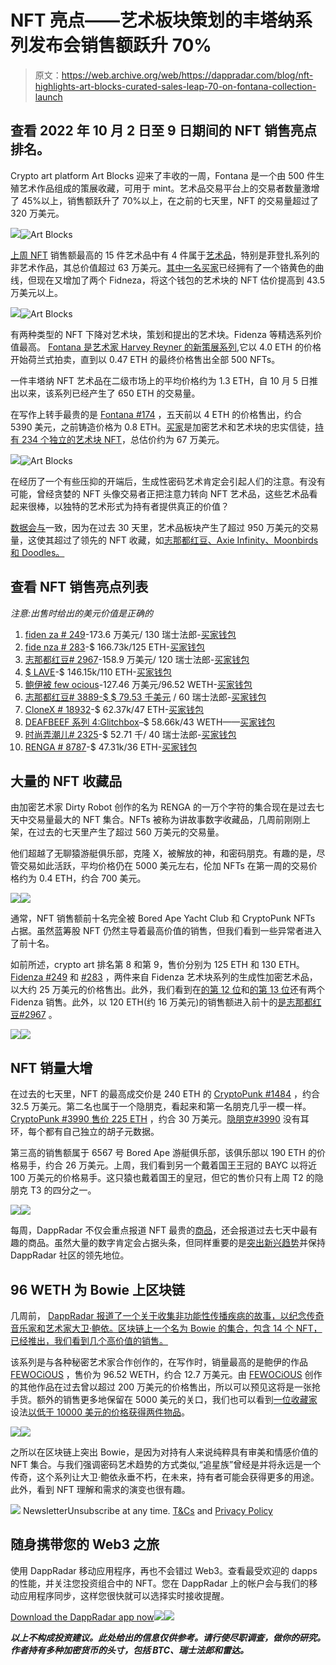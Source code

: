 # NFT 亮点——艺术板块策划的丰塔纳系列发布会销售额跃升 70%

> 原文：<https://web.archive.org/web/https://dappradar.com/blog/nft-highlights-art-blocks-curated-sales-leap-70-on-fontana-collection-launch>

## 查看 2022 年 10 月 2 日至 9 日期间的 NFT 销售亮点排名。

Crypto art platform Art Blocks 迎来了丰收的一周，Fontana 是一个由 500 件生殖艺术作品组成的策展收藏，可用于 mint。艺术品交易平台上的交易者数量激增了 45%以上，销售额跃升了 70%以上，在之前的七天里，NFT 的交易量超过了 320 万美元。

![](img/2c086ab3e1ebadd360b056117cd67ea4.png)![Art Blocks](img/5211d4036fe0d38138eb4c3758a21d41.png)

[上周 NFT](https://web.archive.org/web/20221202122027/https://dappradar.com/nft/sales) 销售额最高的 15 件艺术品中有 4 件属于[艺术品](https://web.archive.org/web/20221202122027/https://dappradar.com/hub/nft-explorer/collection/art-blocks-curated/sales-activity?period=week)，特别是菲登扎系列的非艺术作品，其总价值超过 63 万美元。[其中一名买家](https://web.archive.org/web/20221202122027/https://dappradar.com/hub/wallet/eth/0x1da5331994e781ab0e2af9f85bfce2037a514170/nfts/1/art-blocks-curated)已经拥有了一个铬黄色的曲线，但现在又增加了两个 Fidneza，将这个钱包的艺术块的 NFT 估价提高到 43.5 万美元以上。

![](img/e1cd690c52fcd9f6aac24ec91d5d48f3.png)![Art Blocks](img/c278b32aa7c9c5e1bbe114fab6f0116b.png)

有两种类型的 NFT 下降对艺术块，策划和提出的艺术块。Fidenza 等精选系列价值最高。 [Fontana 是艺术家 Harvey Reyner 的新策展系列](https://web.archive.org/web/20221202122027/https://dappradar.com/hub/nft-explorer/collection/art-blocks-curated),它以 4.0 ETH 的价格开始荷兰式拍卖，直到以 0.47 ETH 的最终价格售出全部 500 NFTs。

一件丰塔纳 NFT 艺术品在二级市场上的平均价格约为 1.3 ETH，自 10 月 5 日推出以来，该系列已经产生了 650 ETH 的交易量。

在写作上转手最贵的是 [Fontana #174](https://web.archive.org/web/20221202122027/https://dappradar.com/hub/assets/eth/0xa7d8d9ef8d8ce8992df33d8b8cf4aebabd5bd270/367000174) ，五天前以 4 ETH 的价格售出，约合 5390 美元，之前铸造价格为 0.8 ETH。[买家](https://web.archive.org/web/20221202122027/https://dappradar.com/hub/wallet/eth/0x5a77b2d05afb67eacd8f9c7e98692dd1e2883cb3/nfts/1/art-blocks-curated)是加密艺术和艺术块的忠实信徒，[持有 234 个独立的艺术块 NFT](https://web.archive.org/web/20221202122027/https://dappradar.com/hub/wallet/eth/0x5a77b2d05afb67eacd8f9c7e98692dd1e2883cb3/nfts/1/art-blocks-curated)，总估价约为 67 万美元。

![](img/c4d65bb1878acac614689abb754c859f.png)![Art Blocks](img/63997dffd8f7f2bad170a142fb1e2ea8.png)

在经历了一个有些压抑的开端后，生成性密码艺术肯定会引起人们的注意。有没有可能，曾经贪婪的 NFT 头像交易者正把注意力转向 NFT 艺术品，这些艺术品看起来很棒，以独特的艺术形式为持有者提供真正的价值？

[数据会与](https://web.archive.org/web/20221202122027/https://dappradar.com/nft/collections)一致，因为在过去 30 天里，艺术品板块产生了超过 950 万美元的交易量，这使其超过了领先的 NFT 收藏，如[志那都红豆、Axie Infinity、Moonbirds 和 Doodles。](https://web.archive.org/web/20221202122027/https://dappradar.com/nft/collections)

## 查看 NFT 销售亮点列表

*注意:出售时给出的美元价值是正确的*

1.  [fiden za # 249](https://web.archive.org/web/20221202122027/https://dappradar.com/hub/assets/eth/0xa7d8d9ef8d8ce8992df33d8b8cf4aebabd5bd270/78000249)-173.6 万美元/ 130 瑞士法郎-[买家钱包](https://web.archive.org/web/20221202122027/https://dappradar.com/hub/wallet/eth/0xbce3e29641b2083716e023f0bb56635d3062c8c3)
2.  [fide nza # 283](https://web.archive.org/web/20221202122027/https://dappradar.com/hub/assets/eth/0xa7d8d9ef8d8ce8992df33d8b8cf4aebabd5bd270/78000283)-$ 166.73k/125 ETH-[买家钱包](https://web.archive.org/web/20221202122027/https://dappradar.com/hub/wallet/eth/0x1da5331994e781ab0e2af9f85bfce2037a514170)
3.  [志那都红豆# 2967](https://web.archive.org/web/20221202122027/https://dappradar.com/hub/assets/eth/0xed5af388653567af2f388e6224dc7c4b3241c544/2967)-158.9 万美元/ 120 瑞士法郎-[买家钱包](https://web.archive.org/web/20221202122027/https://dappradar.com/hub/wallet/eth/0x04d7c2ee4cdbac9a0fc46d3e35e79aba5cca471d)
4.  [$ LAVE](https://web.archive.org/web/20221202122027/https://dappradar.com/hub/assets/eth/0xfbeef911dc5821886e1dda71586d90ed28174b7d/70101)-$ 146.15k/110 ETH-[买家钱包](https://web.archive.org/web/20221202122027/https://dappradar.com/hub/wallet/eth/0xd1e8a92f44bdc83bc620c56a7913fd97de5abe10)
5.  [鲍伊被 few ocious](https://web.archive.org/web/20221202122027/https://dappradar.com/hub/assets/eth/0xfe7d465d8c420ee4aead45d54d32defc4e3cff2c/1)-127.46 万美元/96.52 WETH-[买家钱包](https://web.archive.org/web/20221202122027/https://dappradar.com/hub/wallet/eth/0xb379b56bcacdd58ae0768654763881849bfaad94)
6.  [志那都红豆# 3889-$ $ 79.53 千美元](https://web.archive.org/web/20221202122027/https://dappradar.com/hub/assets/eth/0xed5af388653567af2f388e6224dc7c4b3241c544/3889) / 60 瑞士法郎-[买家钱包](https://web.archive.org/web/20221202122027/https://dappradar.com/hub/wallet/eth/0x4973d08870b849bca0f38400ea29c14987060b66)
7.  [CloneX # 18932](https://web.archive.org/web/20221202122027/https://dappradar.com/hub/assets/eth/0x49cf6f5d44e70224e2e23fdcdd2c053f30ada28b/14663)-$ 62.37k/47 ETH-[买家钱包](https://web.archive.org/web/20221202122027/https://dappradar.com/hub/wallet/eth/0x7c639bac34c12561be5c7474c9628621bb85f1cc)
8.  [DEAFBEEF 系列 4:Glitchbox](https://web.archive.org/web/20221202122027/https://dappradar.com/hub/assets/eth/0xd754937672300ae6708a51229112de4017810934/201)–$ 58.66k/43 WETH——[买家钱包](https://web.archive.org/web/20221202122027/https://dappradar.com/hub/wallet/eth/0x68f4b110b6862f2341d8a869a79025029f945bf2)
9.  [时尚弄潮儿# 2325](https://web.archive.org/web/20221202122027/https://dappradar.com/hub/assets/eth/0x1a92f7381b9f03921564a437210bb9396471050c/2325)-$ 52.71 千/ 40 瑞士法郎-[买家钱包](https://web.archive.org/web/20221202122027/https://dappradar.com/hub/wallet/eth/0x93e5fdea32f4533946f0840938e533b22dc586bd)
10.  [RENGA # 8787](https://web.archive.org/web/20221202122027/https://dappradar.com/hub/assets/eth/0x394e3d3044fc89fcdd966d3cb35ac0b32b0cda91/8787)-$ 47.31k/36 ETH-[买家钱包](https://web.archive.org/web/20221202122027/https://dappradar.com/hub/wallet/eth/0x2334fd2c0010fb428724e31d8cfb0de030b3045c)

## 大量的 NFT 收藏品

由加密艺术家 Dirty Robot 创作的名为 RENGA 的一万个字符的集合现在是过去七天中交易量最大的 NFT 集合。NFTs 被称为讲故事数字收藏品，几周前刚刚上架，在过去的七天里产生了超过 560 万美元的交易量。

他们超越了无聊猿游艇俱乐部，克隆 X，被解放的神，和密码朋克。有趣的是，尽管交易如此活跃，平均价格仍在 5000 美元左右，伦加 NFTs 在第一周的交易价格约为 0.4 ETH，约合 700 美元。

![](img/2bbb81f47771944af4bb4a16d74c07e2.png)![](img/c6866e80fa2ec94144790a8a5e275575.png)

通常，NFT 销售额前十名完全被 Bored Ape Yacht Club 和 CryptoPunk NFTs 占据。虽然蓝筹股 NFT 仍然主导着最高价值的销售，但我们看到一些异常者进入了前十名。

如前所述，crypto art 排名第 8 和第 9，售价分别为 125 ETH 和 130 ETH。 [Fidenza #249](https://web.archive.org/web/20221202122027/https://dappradar.com/hub/assets/eth/0xa7d8d9ef8d8ce8992df33d8b8cf4aebabd5bd270/78000249) 和 [#283](https://web.archive.org/web/20221202122027/https://dappradar.com/hub/assets/eth/0xa7d8d9ef8d8ce8992df33d8b8cf4aebabd5bd270/78000283) ，两件来自 Fidenza 艺术块系列的生成性加密艺术品，以大约 25 万美元的价格售出。此外，我们看到在[的第 12 位](https://web.archive.org/web/20221202122027/https://dappradar.com/hub/assets/eth/0xa7d8d9ef8d8ce8992df33d8b8cf4aebabd5bd270/78000562)和[的第 13 位](https://web.archive.org/web/20221202122027/https://dappradar.com/hub/assets/eth/0xa7d8d9ef8d8ce8992df33d8b8cf4aebabd5bd270/78000935)还有两个 Fidenza 销售。此外，以 120 ETH(约 16 万美元)的销售额进入前十的[是志那都红豆#2967](https://web.archive.org/web/20221202122027/https://dappradar.com/hub/assets/eth/0xed5af388653567af2f388e6224dc7c4b3241c544/2967) 。

![](img/346c293146fa6e842dd6ae0b8fd15953.png)![](img/6baddd9da48d58468cf8c3c2de8a29e4.png)

## NFT 销量大增

在过去的七天里，NFT 的最高成交价是 240 ETH 的 [CryptoPunk #1484](https://web.archive.org/web/20221202122027/https://dappradar.com/hub/assets/eth/0xb47e3cd837ddf8e4c57f05d70ab865de6e193bbb/1484) ，约合 32.5 万美元。第二名也属于一个隐朋克，看起来和第一名朋克几乎一模一样。 [CryptoPunk #3990 售价 225 ETH](https://web.archive.org/web/20221202122027/https://dappradar.com/hub/assets/eth/0xb47e3cd837ddf8e4c57f05d70ab865de6e193bbb/3990) ，约合 30 万美元。[隐朋克#3990](https://web.archive.org/web/20221202122027/https://dappradar.com/hub/assets/eth/0xb47e3cd837ddf8e4c57f05d70ab865de6e193bbb/3990) 没有耳环，每个都有自己独立的胡子元数据。

第三高的销售额属于 6567 号 Bored Ape 游艇俱乐部，该俱乐部以 190 ETH 的价格易手，约合 26 万美元。上周，我们看到另一个戴着国王王冠的 BAYC 以将近 100 万美元的价格易手。这只猿也戴着国王的皇冠，但它的售价只有上周 T2 的隐朋克 T3 的四分之一。

![](img/f6635f5c425c6fff3f5bfe0f99801151.png)![](img/9269c9f2221558f856da7b2a1b0f2063.png)

每周，DappRadar 不仅会重点报道 NFT 最贵的[商品](https://web.archive.org/web/20221202122027/https://dappradar.com/nft/sales)，还会报道过去七天中最有趣的商品。虽然大量的数字肯定会占据头条，但同样重要的是[突出新兴趋势](https://web.archive.org/web/20221202122027/https://dappradar.com/nft/sales)并保持 DappRadar 社区的领先地位。

## 96 WETH 为 Bowie 上区块链

几周前， [DappRadar 报道了一个关于收集非功能性传播疾病的故事，以纪念传奇音乐家和艺术家大卫·鲍依。区块链上一个名为 Bowie 的集合，包含 14 个 NFT，已经推出，我们看到几个高价值的销售。](https://web.archive.org/web/20221202122027/https://dappradar.com/blog/bowie-nfts-on-opensea)

该系列是与各种秘密艺术家合作创作的，在写作时，销量最高的是鲍伊的作品 [FEWOCiOUS](https://web.archive.org/web/20221202122027/https://fewocious.com/) ，售价为 96.52 WETH，约合 12.7 万美元。由 [FEWOCiOUS](https://web.archive.org/web/20221202122027/https://fewocious.com/) 创作的其他作品在过去曾以超过 200 万美元的价格售出，所以可以预见这将是一张抢手货。额外的销售更多地保留在 5000 美元的关口，我们也可以看到[一位收藏家](https://web.archive.org/web/20221202122027/https://dappradar.com/hub/wallet/eth/0x7d08c340fcfe051c462dcfda8b9ed47642b96b10/nfts/1/bowie-on-the-blockchain)设法[以低于 10000 美元的价格获得两件物品](https://web.archive.org/web/20221202122027/https://dappradar.com/hub/wallet/eth/0x7d08c340fcfe051c462dcfda8b9ed47642b96b10/nfts/1/bowie-on-the-blockchain)。

![](img/aec8dd0be0c655741b344c3eb8daa211.png)![](img/7d2463e93f0364542cea8fe9900ae9fd.png)

之所以在区块链上突出 Bowie，是因为对持有人来说纯粹具有审美和情感价值的 NFT 集合。与我们强调密码艺术趋势的方式类似,“追星族”曾经是并将永远是一个传奇，这个系列让大卫·鲍依永垂不朽，在未来，持有者可能会获得更多的用途。此外，看到 NFT 理解和需求的演变也很有趣。

![](img/6d5a4a2d609c56e1a5771717e54ba759.png) NewsletterUnsubscribe at any time. [T&Cs](https://web.archive.org/web/20221202122027/https://dappradar.com/terms) and [Privacy Policy](https://web.archive.org/web/20221202122027/https://dappradar.com/privacy-policy)

## 随身携带您的 Web3 之旅

使用 DappRadar 移动应用程序，再也不会错过 Web3。查看最受欢迎的 dapps 的性能，并关注您投资组合中的 NFT。您在 DappRadar 上的帐户会与我们的移动应用程序同步，这样您很快就可以选择实时接收提醒。

[Download the DappRadar app now](https://web.archive.org/web/20221202122027/https://dappradar.app.link/blog)[](https://web.archive.org/web/20221202122027/https://play.google.com/store/apps/details?id=com.portfolio.dappradar)[![](img/a3634373d68930c5d4e8a7fce618f91f.png)<picture>![](img/dc85bb16dede2366a9549a9c2194f428.png)</picture>](https://web.archive.org/web/20221202122027/https://play.google.com/store/apps/details?id=com.portfolio.dappradar)

***以上不构成投资建议。此处给出的信息仅供参考。请行使尽职调查，做你的研究。作者持有多种加密货币的头寸，包括 BTC、瑞士法郎和雷达。***